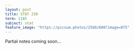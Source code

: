 ```yaml
---
layout: post
title: STAT 230
term: 1185
subject: stat
feature_image: "https://picsum.photos/2560/600?image=875"
---
```


Partial notes coming soon...
